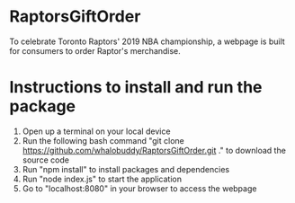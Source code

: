 # RaptorsGiftOrder
To celebrate Toronto Raptors' 2019 NBA championship, a webpage is built for consumers to order Raptor's merchandise.

# Instructions to install and run the package
1. Open up a terminal on your local device
2. Run the following bash command "git clone https://github.com/whalobuddy/RaptorsGiftOrder.git ." to download the source code
3. Run "npm install" to install packages and dependencies
4. Run "node index.js" to start the application
5. Go to "localhost:8080" in your browser to access the webpage
